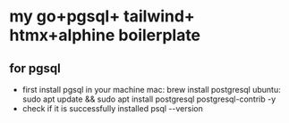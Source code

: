 # my go+pgsql+ tailwind+ htmx+alphine boilerplate

## for pgsql
- first install pgsql in your machine
mac: brew install postgresql
ubuntu: sudo apt update && sudo apt install postgresql postgresql-contrib -y
- check if it is successfully installed
psql --version
